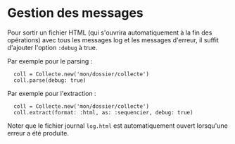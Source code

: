 # Gestion des messages

Pour sortir un fichier HTML (qui s'ouvrira automatiquement à la fin des opérations) avec tous les messages log et les messages d'erreur, il suffit d'ajouter l'option `:debug` à true.

Par exemple pour le parsing :

~~~
  coll = Collecte.new('mon/dossier/collecte')
  coll.parse(debug: true)
~~~

Par exemple pour l'extraction :

~~~
  coll = Collecte.new('mon/dossier/collecte')
  coll.extract(format: :html, as: :sequencier, debug: true)
~~~


Noter que le fichier journal `log.html` est automatiquement ouvert lorsqu'une erreur a été produite.
